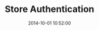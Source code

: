 ---
layout: post
title:  "Store Authentication"
date:   2014-10-01 10:52:00
category: documentation/store-api
parent-order: 0
order: 1
---
